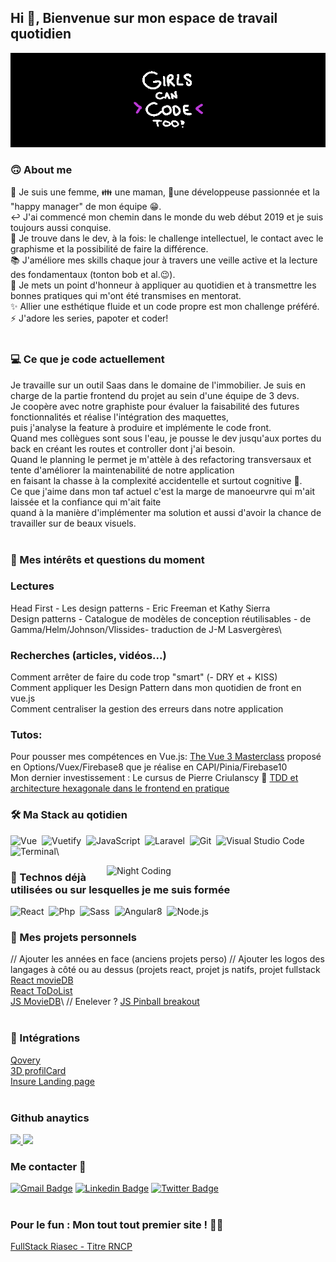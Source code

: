 ## Hi 👋, Bienvenue sur mon espace de travail quotidien 

<img alt="banner" title="banner" src="https://raw.githubusercontent.com/VirginieBouvarel/VirginieBouvarel/master/img/banner-girlscancodeto.gif"><br>
 
### 🙃 About me
🙋 Je suis une femme, 👪 une maman, 🚀une développeuse passionnée et la "happy manager" de mon équipe 😁.\
↩️ J'ai commencé mon chemin dans le monde du web début 2019 et je suis toujours aussi conquise.\
🎯 Je trouve dans le dev, à la fois: le challenge intellectuel, le contact avec le graphisme et la possibilité de faire la différence.\
📚 J'améliore mes skills chaque jour à travers une veille active et la lecture des fondamentaux (tonton bob et al.😉).\
👥 Je mets un point d'honneur à appliquer au quotidien et à transmettre les bonnes pratiques qui m'ont été transmises en mentorat.\
✨ Allier une esthétique fluide et un code propre est mon challenge préféré.\
⚡ J'adore les series, papoter et coder!<br><br>

### 💻 Ce que je code actuellement
Je travaille sur un outil Saas dans le domaine de l'immobilier. Je suis en charge de la partie frontend du projet au sein d'une équipe de 3 devs.\
Je coopère avec notre graphiste pour évaluer la faisabilité des futures fonctionnalités et réalise l'intégration des maquettes,\
puis j'analyse la feature à produire et implémente le code front.\
Quand mes collègues sont sous l'eau, je pousse le dev jusqu'aux portes du back en créant les routes et controller dont j'ai besoin.\
Quand le planning le permet je m'attèle à des refactoring transversaux et tente d'améliorer la maintenabilité de notre application\
en faisant la chasse à la complexité accidentelle et surtout cognitive 🤯.\
Ce que j'aime dans mon taf actuel c'est la marge de manoeurvre qui m'ait laissée et la confiance qui m'ait faite\
quand à la manière d'implémenter ma solution et aussi d'avoir la chance de travailler sur de beaux visuels.<br><br>

### 🔎 Mes intérêts et questions du moment
### Lectures
Head First - Les design patterns - Eric Freeman et Kathy Sierra\
Design patterns - Catalogue de modèles de conception réutilisables - de Gamma/Helm/Johnson/Vlissides- traduction de J-M Lasvergères\
### Recherches (articles, vidéos...)
Comment arrêter de faire du code trop "smart" (- DRY et + KISS)\
Comment appliquer les Design Pattern dans mon quotidien de front en vue.js\
Comment centraliser la gestion des erreurs dans notre application
### Tutos:
Pour pousser mes compétences en Vue.js: [ The Vue 3 Masterclass](https://vueschool.io/courses/the-vuejs-3-master-class) proposé en Options/Vuex/Firebase8 que je réalise en CAPI/Pinia/Firebase10\
Mon dernier investissement : Le cursus de Pierre Criulanscy 🤩 [TDD et architecture hexagonale dans le frontend en pratique](https://www.craftacademy.fr/)

### 🛠 Ma Stack au qotidien
![Vue](https://img.shields.io/badge/-Vue-4FC08D?style=flat&logo=vue.js&logoColor=white)&nbsp;
![Vuetify](https://img.shields.io/badge/-Vuetify-2A73C5?style=flat&logo=vuetify&logoColor=white)&nbsp;
![JavaScript](https://img.shields.io/badge/-JavaScript-F7DF1E?style=flat&logo=javascript&logoColor=white)&nbsp;
![Laravel](https://img.shields.io/badge/-Laravel-F4392E?style=flat&logo=phlaravel&logoColor=white)&nbsp;
![Git](https://img.shields.io/badge/-Git-F05032?style=flat&logo=git&logoColor=white)&nbsp;
![Visual Studio Code](https://img.shields.io/badge/-VSCode-5C2D91?style=flat&logo=visual-studio-code&logoColor=white)&nbsp;
![Terminal](https://img.shields.io/badge/-Terminal-4EAA25?style=flat&logo=powershell&logoColor=white)\

<img alt="Night Coding" src="https://media.giphy.com/media/SXxI9NlwvYiY3bRsck/giphy-downsized.gif" width=350px align="right"/>

### 👀 Technos déjà utilisées ou sur lesquelles je me suis formée 
![React](https://img.shields.io/badge/-React-37BEFF?style=flat&logo=react&logoColor=white)&nbsp;
![Php](https://img.shields.io/badge/-PHP-777BB4?style=flat&logo=php&logoColor=white)&nbsp;
![Sass](https://img.shields.io/badge/-Sass-CC6699?style=flat&logo=Sass&logoColor=white)&nbsp;
![Angular8](https://img.shields.io/badge/-Angular8-DD0031?style=flat&logo=angular&logoColor=white)&nbsp;
![Node.js](https://img.shields.io/badge/-Node-339933?style=flat&logo=node.js&logoColor=white)<br>


  ### 💯 Mes projets personnels
  // Ajouter les années en face (anciens projets perso)
  // Ajouter les logos des langages à côté ou au dessus (projets react, projet js natifs, projet fullstack
 [React movieDB](https://github.com/VirginieBouvarel/react-moviedb)\
 [React ToDoList](https://github.com/VirginieBouvarel/react-todo-list)\
 [JS MovieDB](https://github.com/VirginieBouvarel/projets_perso/tree/main/movieDB_sandbox)\  // Enelever ?
 [JS Pinball breakout](https://github.com/VirginieBouvarel/projets_perso/tree/main/breakout)<br><br>

 
 ### 🎨 Intégrations
 [Qovery](https://github.com/VirginieBouvarel/integrations/tree/main/qovery)\
 [3D profilCard](https://github.com/VirginieBouvarel/frontendmentor_challenges/tree/main/newbie/profil_card)\
 [Insure Landing page](https://github.com/VirginieBouvarel/frontendmentor_challenges/tree/main/junior/insure)<br><br>


 

 
### Github anaytics 
<p>
<a href="https://github.com/VirginieBouvarel">
  <img height="150em"  src="https://github-readme-stats.vercel.app/api?username=VirginieBouvarel&show_icons=true&theme=tokyonight&include_all_commits=true&count_private=true&custom_title=My%20Github%20Statistics"/>
  <img height="150em"  src="https://github-readme-stats.vercel.app/api/top-langs/?username=VirginieBouvarel&layout=compact&langs_count=8&theme=tokyonight&custom_title=My%20programming%20Langages"/>
</a>
</p>

### Me contacter 💬
[![Gmail Badge](https://img.shields.io/badge/-vbouvarel@lilo.org-DD0031?style=flat&logo=Gmail&logoColor=white&link=mailto:vbouvarel@lilo.org)](mailto:vbouvarel@lilo.org) [![Linkedin Badge](https://img.shields.io/badge/-virginiebouvarel-0077B5?style=flat&logo=Linkedin&logoColor=white&link=https://www.linkedin.com/in/virginiebouvarel/)](https://www.linkedin.com/in/virginiebouvarel/) [![Twitter Badge](https://img.shields.io/badge/-vbouvarel-1DA1F2?style=flat&logo=Twitter&logoColor=white&link=https://twitter.com/vbouvarel)](https://twitter.com/vbouvarel) <br><br>


### Pour le fun : Mon tout tout premier site ! 🤩🙈
 [FullStack Riasec - Titre RNCP](https://github.com/VirginieBouvarel/projets_perso/tree/main/riasec)<br><br>



